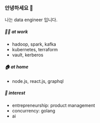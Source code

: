 ### 안녕하세요 👋

나는 data engineer 입니다.  

##### 👨‍💻 at work
- hadoop, spark, kafka
- kubernetes, terraform
- vault, kerberos

##### 🏠 at home
- node.js, react.js, graphql

##### 🦄 interest
- entrepreneurship: product management
- concurrency: golang
- ai
